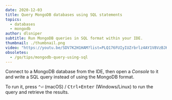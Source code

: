 ```yaml
---
date: 2020-12-03
title: Query MongoDB databases using SQL statements
topics:
  - databases
  - mongodb
author: dlsniper
subtitle: Run MongoDB queries in SQL format within your IDE.
thumbnail: ./thumbnail.png
video: "https://youtu.be/SDV7K2H1HAM?list=PLQ176FUIyIUZrbrlz4AY1V8VzBJKZyVlW"
obsoletes:
  - /go/tips/mongodb-query-using-sql
---
```


Connect to a MongoDB database from the IDE, then open a _Console_ to it and write a SQL query instead of using the MongoDB format.

To run it, press <kbd>⌃⏎</kbd> (macOS) / <kbd>Ctrl+Enter</kbd> (Windows/Linux) to run the query and retrieve the results.
